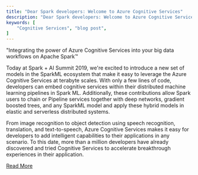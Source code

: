 ```yaml
---
title: "Dear Spark developers: Welcome to Azure Cognitive Services"
description: "Dear Spark developers: Welcome to Azure Cognitive Services"
keywords: [
	"Cognitive Services", "blog post",
]
---
```


"Integrating the power of Azure Cognitive Services into your big data workflows on Apache Spark™

Today at Spark + AI Summit 2019, we're excited to introduce a new set of models in the SparkML ecosystem that make it easy to leverage the Azure Cognitive Services at terabyte scales. <!--truncate--> With only a few lines of code, developers can embed cognitive services within their distributed machine learning pipelines in Spark ML. Additionally, these contributions allow Spark users to chain or Pipeline services together with deep networks, gradient boosted trees, and any SparkML model and apply these hybrid models in elastic and serverless distributed systems.

From image recognition to object detection using speech recognition, translation, and text-to-speech, Azure Cognitive Services makes it easy for developers to add intelligent capabilities to their applications in any scenario. To this date, more than a million developers have already discovered and tried Cognitive Services to accelerate breakthrough experiences in their application.

[Read More](https://azure.microsoft.com/en-us/blog/dear-spark-developers-welcome-to-azure-cognitive-services/)
